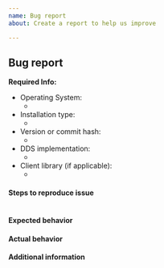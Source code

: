 ```yaml
---
name: Bug report
about: Create a report to help us improve

---
```


<!--
For general questions, please ask on ROS answers: https://answers.ros.org, make sure to include at least the `ros2` tag and the rosdistro version you are running, e.g. `ardent`.
For general design discussions, please post on discourse: https://discourse.ros.org/c/ng-ros
Not sure if this is the right repository? Open an issue on https://github.com/ros-planning/navigation2
For Bug report or feature requests, please fill out the relevant category below
-->

## Bug report

**Required Info:**

- Operating System:
  - <!-- OS and version (e.g. Windows 10, Ubuntu 16.04...) -->
- Installation type:
  - <!-- binaries or from source  -->
- Version or commit hash:
  - <!-- Output of git rev-parse HEAD, release version, or repos file  -->
- DDS implementation:
  - <!-- rmw_implementation used (e.g. Fast-RTPS, RTI Connext, etc -->
- Client library (if applicable):
  - <!-- e.g. rclcpp, rclpy, or N/A -->

#### Steps to reproduce issue
<!-- Detailed instructions on how to reliably reproduce this issue http://sscce.org/
``` code that can be copy-pasted is preferred ``` -->
```

```

#### Expected behavior

#### Actual behavior

#### Additional information

